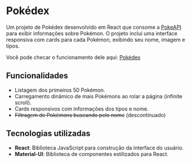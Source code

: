 # Pokédex
Um projeto de Pokédex desenvolvido em React que consome a [PokeAPI](https://pokeapi.co/) para exibir informações sobre Pokémon. O projeto inclui uma interface responsiva com cards para cada Pokémon, exibindo seu nome, imagem e tipos.

Você pode checar o funcionamento dele aqui: [Pokédex](https://gusropdev.github.io/PokedexReact/)

## Funcionalidades

- Listagem dos primeiros 50 Pokémon.
- Carregamento dinâmico de mais Pokémons ao rolar a página (infinite scroll).
- Cards responsivos com informações dos tipos e nome.
- ~~Filtragem de Pokémons buscando pelo nome~~ (descontinuado)

## Tecnologias utilizadas

- **React**: Biblioteca JavaScript para construção da interface do usuário.
- **Material-UI**: Biblioteca de componentes estilizados para React.
